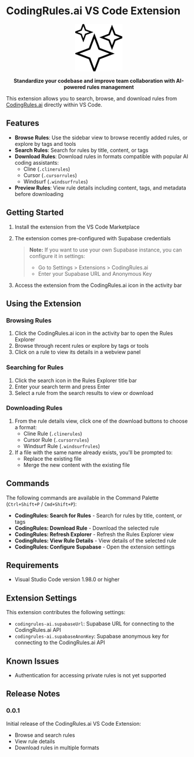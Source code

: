 # CodingRules.ai VS Code Extension

<div align="center">
  <img src="images/icon.png" alt="CodingRules.ai Logo" width="128" />
  <p><strong>Standardize your codebase and improve team collaboration with AI-powered rules management</strong></p>
</div>

This extension allows you to search, browse, and download rules from [CodingRules.ai](https://codingrules.ai) directly within VS Code.

## Features

- **Browse Rules**: Use the sidebar view to browse recently added rules, or explore by tags and tools
- **Search Rules**: Search for rules by title, content, or tags
- **Download Rules**: Download rules in formats compatible with popular AI coding assistants:
    - Cline (`.clinerules`)
    - Cursor (`.cursorrules`)
    - Windsurf (`.windsurfrules`)
- **Preview Rules**: View rule details including content, tags, and metadata before downloading

## Getting Started

1. Install the extension from the VS Code Marketplace
2. The extension comes pre-configured with Supabase credentials

    > **Note:** If you want to use your own Supabase instance, you can configure it in settings:
    >
    > - Go to Settings > Extensions > CodingRules.ai
    > - Enter your Supabase URL and Anonymous Key

3. Access the extension from the CodingRules.ai icon in the activity bar

## Using the Extension

### Browsing Rules

1. Click the CodingRules.ai icon in the activity bar to open the Rules Explorer
2. Browse through recent rules or explore by tags or tools
3. Click on a rule to view its details in a webview panel

### Searching for Rules

1. Click the search icon in the Rules Explorer title bar
2. Enter your search term and press Enter
3. Select a rule from the search results to view or download

### Downloading Rules

1. From the rule details view, click one of the download buttons to choose a format:
    - Cline Rule (`.clinerules`)
    - Cursor Rule (`.cursorrules`)
    - Windsurf Rule (`.windsurfrules`)
2. If a file with the same name already exists, you'll be prompted to:
    - Replace the existing file
    - Merge the new content with the existing file

## Commands

The following commands are available in the Command Palette (`Ctrl+Shift+P` / `Cmd+Shift+P`):

- **CodingRules: Search for Rules** - Search for rules by title, content, or tags
- **CodingRules: Download Rule** - Download the selected rule
- **CodingRules: Refresh Explorer** - Refresh the Rules Explorer view
- **CodingRules: View Rule Details** - View details of the selected rule
- **CodingRules: Configure Supabase** - Open the extension settings

## Requirements

- Visual Studio Code version 1.98.0 or higher

## Extension Settings

This extension contributes the following settings:

- `codingrules-ai.supabaseUrl`: Supabase URL for connecting to the CodingRules.ai API
- `codingrules-ai.supabaseAnonKey`: Supabase anonymous key for connecting to the CodingRules.ai API

## Known Issues

- Authentication for accessing private rules is not yet supported

## Release Notes

### 0.0.1

Initial release of the CodingRules.ai VS Code Extension:

- Browse and search rules
- View rule details
- Download rules in multiple formats

